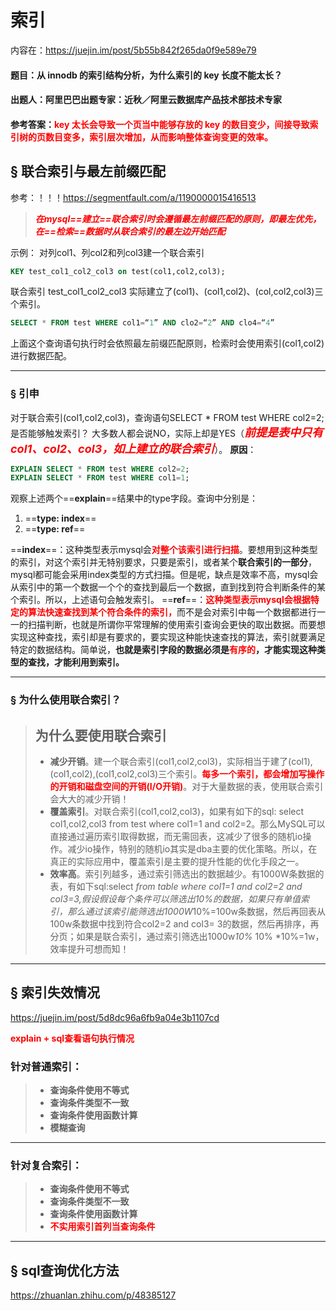 # 索引

内容在：https://juejin.im/post/5b55b842f265da0f9e589e79



#### **题目**：从 innodb 的索引结构分析，为什么索引的 key 长度不能太长？

#### **出题人**：阿里巴巴出题专家：近秋／阿里云数据库产品技术部技术专家

#### **参考答案**：<font color='red'>key 太长会导致一个页当中能够存放的 key 的数目变少，间接导致索引树的页数目变多，索引层次增加，从而影响整体查询变更的效率。</font>



## &sect; 联合索引与最左前缀匹配

参考：！！！https://segmentfault.com/a/1190000015416513

> <font color='red'>***在mysql==建立==联合索引时会遵循最左前缀匹配的原则，即最左优先，在==检索==数据时从联合索引的最左边开始匹配***</font>

示例：
对列col1、列col2和列col3建一个联合索引

```sql
KEY test_col1_col2_col3 on test(col1,col2,col3);
```

联合索引 test_col1_col2_col3 实际建立了(col1)、(col1,col2)、(col,col2,col3)三个索引。

```sql
SELECT * FROM test WHERE col1=“1” AND clo2=“2” AND clo4=“4”
```

上面这个查询语句执行时会依照最左前缀匹配原则，检索时会使用索引(col1,col2)进行数据匹配。

------

### &sect; 引申

对于联合索引(col1,col2,col3)，查询语句SELECT * FROM test WHERE col2=2;是否能够触发索引？
大多数人都会说NO，实际上却是YES（<font color='red' size = 4>***前提是表中只有col1、col2、col3，如上建立的联合索引***</font>）。
**原因**：

```sql
EXPLAIN SELECT * FROM test WHERE col2=2;
EXPLAIN SELECT * FROM test WHERE col1=1;
```

观察上述两个==**explain**==结果中的type字段。查询中分别是：

1. ==**type: index**==
2. ==**type: ref**==

==**index**==：这种类型表示mysql会<font color='red'>**对整个该索引进行扫描**</font>。要想用到这种类型的索引，对这个索引并无特别要求，只要是索引，或者某个**联合索引的一部分**，mysql都可能会采用index类型的方式扫描。但是呢，缺点是效率不高，mysql会从索引中的第一个数据一个个的查找到最后一个数据，直到找到符合判断条件的某个索引。所以，上述语句会触发索引。
==**ref**==：<font color='red'>**这种类型表示mysql会根据特定的算法快速查找到某个符合条件的索引，**</font>而不是会对索引中每一个数据都进行一一的扫描判断，也就是所谓你平常理解的使用索引查询会更快的取出数据。而要想实现这种查找，索引却是有要求的，要实现这种能快速查找的算法，索引就要满足特定的数据结构。简单说，**也就是索引字段的数据必须是<font color='red'>有序的</font>，才能实现这种类型的查找，才能利用到索引。**

------



### &sect; 为什么使用联合索引？

> ## **为什么要使用联合索引**
>
> - **减少开销**。建一个联合索引(col1,col2,col3)，实际相当于建了(col1),(col1,col2),(col1,col2,col3)三个索引。**<font color='red'>每多一个索引，都会增加写操作的开销和磁盘空间的开销(I/O开销)</font>**。对于大量数据的表，使用联合索引会大大的减少开销！
> - **覆盖索引**。对联合索引(col1,col2,col3)，如果有如下的sql: select col1,col2,col3 from test where col1=1 and col2=2。那么MySQL可以直接通过遍历索引取得数据，而无需回表，这减少了很多的随机io操作。减少io操作，特别的随机io其实是dba主要的优化策略。所以，在真正的实际应用中，覆盖索引是主要的提升性能的优化手段之一。
> - **效率高**。索引列越多，通过索引筛选出的数据越少。有1000W条数据的表，有如下sql:select *from table where col1=1 and col2=2 and col3=3,假设假设每个条件可以筛选出10%的数据，如果只有单值索引，那么通过该索引能筛选出1000W*10%=100w条数据，然后再回表从100w条数据中找到符合col2=2 and col3= 3的数据，然后再排序，再分页；如果是联合索引，通过索引筛选出1000w*10%* 10% *10%=1w，效率提升可想而知！

------

## &sect; 索引失效情况

https://juejin.im/post/5d8dc96a6fb9a04e3b1107cd

<font color='red'>**explain + sql查看语句执行情况**</font>

### 针对普通索引：

> - **查询条件使用不等式**
> - **查询条件类型不一致**
> - **查询条件使用函数计算**
> - **模糊查询**

------

### 针对复合索引：

> - **查询条件使用不等式**
> - **查询条件类型不一致**
> - **查询条件使用函数计算**
> - **<font color='red'>不实用索引首列当查询条件</font>**

------

## &sect; sql查询优化方法

https://zhuanlan.zhihu.com/p/48385127
